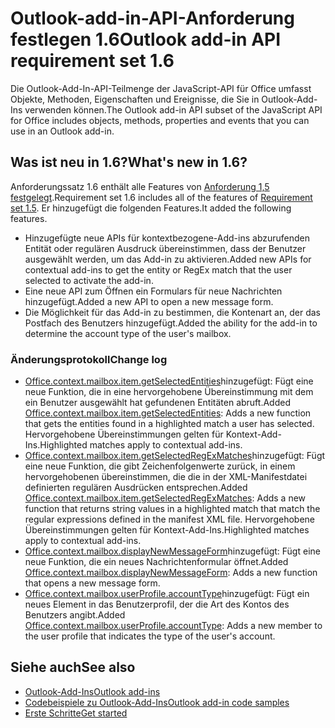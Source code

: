 # <a name="outlook-add-in-api-requirement-set-16"></a><span data-ttu-id="a5d56-101">Outlook-add-in-API-Anforderung festlegen 1.6</span><span class="sxs-lookup"><span data-stu-id="a5d56-101">Outlook add-in API requirement set 1.6</span></span>

<span data-ttu-id="a5d56-102">Die Outlook-Add-In-API-Teilmenge der JavaScript-API für Office umfasst Objekte, Methoden, Eigenschaften und Ereignisse, die Sie in Outlook-Add-Ins verwenden können.</span><span class="sxs-lookup"><span data-stu-id="a5d56-102">The Outlook add-in API subset of the JavaScript API for Office includes objects, methods, properties and events that you can use in an Outlook add-in.</span></span>

## <a name="whats-new-in-16"></a><span data-ttu-id="a5d56-103">Was ist neu in 1.6?</span><span class="sxs-lookup"><span data-stu-id="a5d56-103">What's new in 1.6?</span></span>

<span data-ttu-id="a5d56-104">Anforderungssatz 1.6 enthält alle Features von [Anforderung 1,5 festgelegt](../requirement-set-1.5/outlook-requirement-set-1.5.md).</span><span class="sxs-lookup"><span data-stu-id="a5d56-104">Requirement set 1.6 includes all of the features of [Requirement set 1.5](../requirement-set-1.5/outlook-requirement-set-1.5.md).</span></span> <span data-ttu-id="a5d56-105">Er hinzugefügt die folgenden Features.</span><span class="sxs-lookup"><span data-stu-id="a5d56-105">It added the following features.</span></span>

- <span data-ttu-id="a5d56-106">Hinzugefügte neue APIs für kontextbezogene-Add-ins abzurufenden Entität oder regulären Ausdruck übereinstimmen, dass der Benutzer ausgewählt werden, um das Add-in zu aktivieren.</span><span class="sxs-lookup"><span data-stu-id="a5d56-106">Added new APIs for contextual add-ins to get the entity or RegEx match that the user selected to activate the add-in.</span></span>
- <span data-ttu-id="a5d56-107">Eine neue API zum Öffnen ein Formulars für neue Nachrichten hinzugefügt.</span><span class="sxs-lookup"><span data-stu-id="a5d56-107">Added a new API to open a new message form.</span></span>
- <span data-ttu-id="a5d56-108">Die Möglichkeit für das Add-in zu bestimmen, die Kontenart an, der das Postfach des Benutzers hinzugefügt.</span><span class="sxs-lookup"><span data-stu-id="a5d56-108">Added the ability for the add-in to determine the account type of the user's mailbox.</span></span>

### <a name="change-log"></a><span data-ttu-id="a5d56-109">Änderungsprotokoll</span><span class="sxs-lookup"><span data-stu-id="a5d56-109">Change log</span></span>

- <span data-ttu-id="a5d56-110">[Office.context.mailbox.item.getSelectedEntities](office.context.mailbox.item.md#getselectedentities--entitiesjavascriptapioutlook16officeentities)hinzugefügt: Fügt eine neue Funktion, die in eine hervorgehobene Übereinstimmung mit dem ein Benutzer ausgewählt hat gefundenen Entitäten abruft.</span><span class="sxs-lookup"><span data-stu-id="a5d56-110">Added [Office.context.mailbox.item.getSelectedEntities](office.context.mailbox.item.md#getselectedentities--entitiesjavascriptapioutlook16officeentities): Adds a new function that gets the entities found in a highlighted match a user has selected.</span></span> <span data-ttu-id="a5d56-111">Hervorgehobene Übereinstimmungen gelten für Kontext-Add-Ins.</span><span class="sxs-lookup"><span data-stu-id="a5d56-111">Highlighted matches apply to contextual add-ins.</span></span>
- <span data-ttu-id="a5d56-112">[Office.context.mailbox.item.getSelectedRegExMatches](office.context.mailbox.item.md#getselectedregexmatches--object)hinzugefügt: Fügt eine neue Funktion, die gibt Zeichenfolgenwerte zurück, in einem hervorgehobenen übereinstimmen, die die in der XML-Manifestdatei definierten regulären Ausdrücken entsprechen.</span><span class="sxs-lookup"><span data-stu-id="a5d56-112">Added [Office.context.mailbox.item.getSelectedRegExMatches](office.context.mailbox.item.md#getselectedregexmatches--object): Adds a new function that returns string values in a highlighted match that match the regular expressions defined in the manifest XML file.</span></span> <span data-ttu-id="a5d56-113">Hervorgehobene Übereinstimmungen gelten für Kontext-Add-Ins.</span><span class="sxs-lookup"><span data-stu-id="a5d56-113">Highlighted matches apply to contextual add-ins.</span></span>
- <span data-ttu-id="a5d56-114">[Office.context.mailbox.displayNewMessageForm](office.context.mailbox.md#displaynewmessageformparameters)hinzugefügt: Fügt eine neue Funktion, die ein neues Nachrichtenformular öffnet.</span><span class="sxs-lookup"><span data-stu-id="a5d56-114">Added [Office.context.mailbox.displayNewMessageForm](office.context.mailbox.md#displaynewmessageformparameters): Adds a new function that opens a new message form.</span></span>
- <span data-ttu-id="a5d56-115">[Office.context.mailbox.userProfile.accountType](office.context.mailbox.userprofile.md#accounttype-string)hinzugefügt: Fügt ein neues Element in das Benutzerprofil, der die Art des Kontos des Benutzers angibt.</span><span class="sxs-lookup"><span data-stu-id="a5d56-115">Added [Office.context.mailbox.userProfile.accountType](office.context.mailbox.userprofile.md#accounttype-string): Adds a new member to the user profile that indicates the type of the user's account.</span></span>

## <a name="see-also"></a><span data-ttu-id="a5d56-116">Siehe auch</span><span class="sxs-lookup"><span data-stu-id="a5d56-116">See also</span></span>

- [<span data-ttu-id="a5d56-117">Outlook-Add-Ins</span><span class="sxs-lookup"><span data-stu-id="a5d56-117">Outlook add-ins</span></span>](https://docs.microsoft.com/outlook/add-ins/)
- [<span data-ttu-id="a5d56-118">Codebeispiele zu Outlook-Add-Ins</span><span class="sxs-lookup"><span data-stu-id="a5d56-118">Outlook add-in code samples</span></span>](https://developer.microsoft.com/outlook/gallery/?filterBy=Outlook,Samples,Add-ins)
- [<span data-ttu-id="a5d56-119">Erste Schritte</span><span class="sxs-lookup"><span data-stu-id="a5d56-119">Get started</span></span>](https://docs.microsoft.com/outlook/add-ins/quick-start)